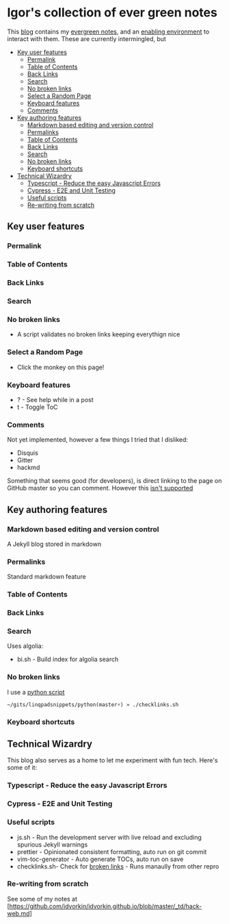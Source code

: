 # Igor's collection of ever green notes

This [blog](https://idvork.in) contains my [evergreen notes](https://notes.andymatuschak.org/z4SDCZQeRo4xFEQ8H4qrSqd68ucpgE6LU155C), and an [enabling environment](https://notes.andymatuschak.org/z3DaBP4vN1dutjUgrk3jbEeNxScccvDCxDgXe) to interact with them. These are currently intermingled, but

<!-- prettier-ignore-start -->
<!-- vim-markdown-toc GFM -->

- [Key user features](#key-user-features)
    - [Permalink](#permalink)
    - [Table of Contents](#table-of-contents)
    - [Back Links](#back-links)
    - [Search](#search)
    - [No broken links](#no-broken-links)
    - [Select a Random Page](#select-a-random-page)
    - [Keyboard features](#keyboard-features)
    - [Comments](#comments)
- [Key authoring features](#key-authoring-features)
    - [Markdown based editing and version control](#markdown-based-editing-and-version-control)
    - [Permalinks](#permalinks)
    - [Table of Contents](#table-of-contents-1)
    - [Back Links](#back-links-1)
    - [Search](#search-1)
    - [No broken links](#no-broken-links-1)
    - [Keyboard shortcuts](#keyboard-shortcuts)
- [Technical Wizardry](#technical-wizardry)
    - [Typescript - Reduce the easy Javascript Errors](#typescript---reduce-the-easy-javascript-errors)
    - [Cypress - E2E and Unit Testing](#cypress---e2e-and-unit-testing)
    - [Useful scripts](#useful-scripts)
    - [Re-writing from scratch](#re-writing-from-scratch)

<!-- vim-markdown-toc -->
<!-- prettier-ignore-end -->

## Key user features

### Permalink

### Table of Contents

### Back Links

### Search

### No broken links

- A script validates no broken links keeping everythign nice

### Select a Random Page

- Click the monkey on this page!

### Keyboard features

- ? - See help while in a post
- t - Toggle ToC

### Comments

Not yet implemented, however a few things I tried that I disliked:

- Disquis
- Gitter
- hackmd

Something that seems good (for developers), is direct linking to the page on GitHub master so you can comment. However this [isn't supported](https://github.com/isaacs/github/issues/284)

## Key authoring features

### Markdown based editing and version control

A Jekyll blog stored in markdown

### Permalinks

Standard markdown feature

### Table of Contents

### Back Links

### Search

Uses algolia:

- bi.sh - Build index for algolia search

### No broken links

I use a [python script](https://github.com/idvorkin/LinqPadSnippets/blob/master/python/linkchecker.py)

    ~/gits/linqpadsnippets/python(master⚡) » ./checklinks.sh

### Keyboard shortcuts

## Technical Wizardry

This blog also serves as a home to let me experiment with fun tech. Here's some of it:

### Typescript - Reduce the easy Javascript Errors

### Cypress - E2E and Unit Testing

### Useful scripts

- js.sh - Run the development server with live reload and excluding spurious Jekyll warnings
- prettier - Opinionated consistent formatting, auto run on git commit
- vim-toc-generator - Auto generate TOCs, auto run on save
- checklinks.sh- Check for [broken links](https://github.com/idvorkin/LinqPadSnippets/blob/master/python/checklinks.sh) - Runs manaully from other repro

### Re-writing from scratch

See some of my notes at [https://github.com/idvorkin/idvorkin.github.io/blob/master/_td/hack-web.md]
